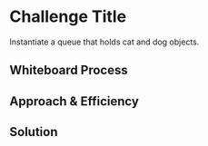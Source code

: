 
# Challenge Title

Instantiate a queue that holds cat and dog objects.

## Whiteboard Process

[](./whiteboard.tldr)

## Approach & Efficiency

## Solution
<!-- Show how to run your code, and examples of it in action -->
